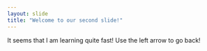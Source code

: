```yaml
---
layout: slide
title: "Welcome to our second slide!"
---
```

It seems that I am learning quite fast!
Use the left arrow to go back!
